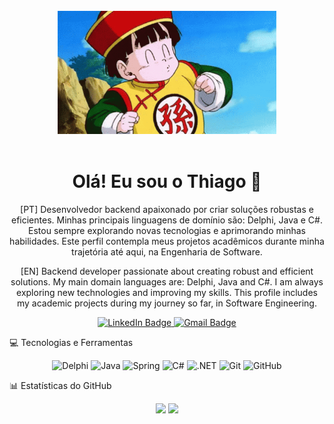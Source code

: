 <br>

<div id="header" align="center">
<img src="https://raw.githubusercontent.com/magotiti/magotiti/main/gohan.gif" width="350"/>
<br><br>
<h1>Olá! Eu sou o Thiago 👋</h1>
<p>[PT] Desenvolvedor backend apaixonado por criar soluções robustas e eficientes. Minhas principais linguagens de domínio são: Delphi, Java e C#. Estou sempre explorando novas tecnologias e aprimorando minhas habilidades. Este perfil contempla meus projetos acadêmicos durante minha trajetória até aqui, na Engenharia de Software.</p>
<p></p> [EN] Backend developer passionate about creating robust and efficient solutions. My main domain languages are: Delphi, Java and C#. I am always exploring new technologies and improving my skills. This profile includes my academic projects during my journey so far, in Software Engineering.</p>

<div id="badges">
<a href="https://www.linkedin.com/in/thiago-souza-cardoso-a62a241a1/" target="_blank">
<img src="https://img.shields.io/badge/LinkedIn-0077B5?style=for-the-badge&logo=linkedin&logoColor=white" alt="LinkedIn Badge"/>
</a>
<a href="mailto:thcardoso2003@gmail.com">
<img src="https://img.shields.io/badge/Gmail-D14836?style=for-the-badge&logo=gmail&logoColor=white" alt="Gmail Badge"/>
</a>
</div>
</div>

💻 Tecnologias e Ferramentas
<div align="center">
<img src="https://img.shields.io/badge/Delphi-EE1F35?style=for-the-badge&logoColor=white" alt="Delphi">
<img src="https://img.shields.io/badge/Java-007396?style=for-the-badge&logo=openjdk&logoColor=white" alt="Java">
<img src="https://img.shields.io/badge/Spring-6DB33F?style=for-the-badge&logo=spring&logoColor=white" alt="Spring">
<img src="https://img.shields.io/badge/C%23-239120?style=for-the-badge&logo=c-sharp&logoColor=white" alt="C#">
<img src="https://img.shields.io/badge/.NET-512BD4?style=for-the-badge&logo=dotnet&logoColor=white" alt=".NET">
<img src="https://img.shields.io/badge/Git-F05032?style=for-the-badge&logo=git&logoColor=white" alt="Git">
<img src="https://img.shields.io/badge/GitHub-181717?style=for-the-badge&logo=github&logoColor=white" alt="GitHub">
</div>

📊 Estatísticas do GitHub
<div align="center">
<img height="180em" src="https://github-readme-stats.vercel.app/api?username=magotiti&show_icons=true&theme=tokyonight&include_all_commits=true&count_private=true"/>

<img height="180em" src="https://github-readme-stats.vercel.app/api/top-langs/?username=magotiti&layout=compact&langs_count=7&theme=tokyonight"/>
</div>

<br>
